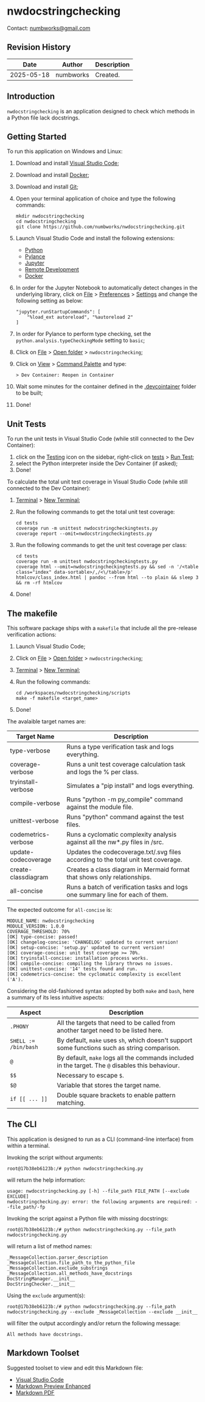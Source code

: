 # nwdocstringchecking
Contact: numbworks@gmail.com

## Revision History

| Date | Author | Description |
|---|---|---|
| 2025-05-18 | numbworks | Created. |

## Introduction

`nwdocstringchecking` is an application designed to check which methods in a Python file lack docstrings.

## Getting Started

To run this application on Windows and Linux:

1. Download and install [Visual Studio Code](https://code.visualstudio.com/Download);
2. Download and install [Docker](https://www.docker.com/products/docker-desktop/);
3. Download and install [Git](https://git-scm.com/downloads);
4. Open your terminal application of choice and type the following commands:

    ```
    mkdir nwdocstringchecking
    cd nwdocstringchecking
    git clone https://github.com/numbworks/nwdocstringchecking.git
    ```

5. Launch Visual Studio Code and install the following extensions:

    - [Python](https://marketplace.visualstudio.com/items?itemName=ms-python.python)
    - [Pylance](https://marketplace.visualstudio.com/items?itemName=ms-python.vscode-pylance)
    - [Jupyter](https://marketplace.visualstudio.com/items?itemName=ms-toolsai.jupyter)
    - [Remote Development](https://marketplace.visualstudio.com/items?itemName=ms-vscode-remote.vscode-remote-extensionpack)
    - [Docker](https://marketplace.visualstudio.com/items?itemName=ms-azuretools.vscode-docker)

6. In order for the Jupyter Notebook to automatically detect changes in the underlying library, click on <ins>File</ins> > <ins>Preferences</ins> > <ins>Settings</ins> and change the following setting as below:

    ```
    "jupyter.runStartupCommands": [
        "%load_ext autoreload", "%autoreload 2"
    ]
    ```

7. In order for Pylance to perform type checking, set the `python.analysis.typeCheckingMode` setting to `basic`;
8. Click on <ins>File</ins> > <ins>Open folder</ins> > `nwdocstringchecking`;
9. Click on <ins>View</ins> > <ins>Command Palette</ins> and type:

    ```
    > Dev Container: Reopen in Container
    ```

10. Wait some minutes for the container defined in the <ins>.devcointainer</ins> folder to be built;
11. Done!

## Unit Tests

To run the unit tests in Visual Studio Code (while still connected to the Dev Container):

1. click on the <ins>Testing</ins> icon on the sidebar, right-click on <ins>tests</ins> > <ins>Run Test</ins>;
2. select the Python interpreter inside the Dev Container (if asked);
3. Done! 

To calculate the total unit test coverage in Visual Studio Code (while still connected to the Dev Container):

1. <ins>Terminal</ins> > <ins>New Terminal</ins>;
2. Run the following commands to get the total unit test coverage:

    ```
    cd tests
    coverage run -m unittest nwdocstringcheckingtests.py
    coverage report --omit=nwdocstringcheckingtests.py
    ```

3. Run the following commands to get the unit test coverage per class:

    ```
    cd tests
    coverage run -m unittest nwdocstringcheckingtests.py
    coverage html --omit=nwdocstringcheckingtests.py && sed -n '/<table class="index" data-sortable>/,/<\/table>/p' htmlcov/class_index.html | pandoc --from html --to plain && sleep 3 && rm -rf htmlcov
    ```

4. Done!

## The makefile

This software package ships with a `makefile` that include all the pre-release verification actions:

1. Launch Visual Studio Code;
2. Click on <ins>File</ins> > <ins>Open folder</ins> > `nwdocstringchecking`;
3. <ins>Terminal</ins> > <ins>New Terminal</ins>;
4. Run the following commands:

    ```
    cd /workspaces/nwdocstringchecking/scripts
    make -f makefile <target_name>
    ```
5. Done!

The avalaible target names are:

| Target Name | Description |
|---|---|
| type-verbose | Runs a type verification task and logs everything. |
| coverage-verbose | Runs a unit test coverage calculation task and logs the % per class. |
| tryinstall-verbose | Simulates a "pip install" and logs everything. |
| compile-verbose | Runs "python -m py_compile" command against the module file. |
| unittest-verbose | Runs "python" command against the test files. |
| codemetrics-verbose | Runs a cyclomatic complexity analysis against all the nw*.py files in /src. |
| update-codecoverage | Updates the codecoverage.txt/.svg files according to the total unit test coverage. |
| create-classdiagram | Creates a class diagram in Mermaid format that shows only relationships. |
| all-concise | Runs a batch of verification tasks and logs one summary line for each of them. |

The expected outcome for `all-concise` is:

```
MODULE_NAME: nwdocstringchecking
MODULE_VERSION: 1.0.0
COVERAGE_THRESHOLD: 70%
[OK] type-concise: passed!
[OK] changelog-concise: 'CHANGELOG' updated to current version!
[OK] setup-concise: 'setup.py' updated to current version!
[OK] coverage-concise: unit test coverage >= 70%.
[OK] tryinstall-concise: installation process works.
[OK] compile-concise: compiling the library throws no issues.
[OK] unittest-concise: '14' tests found and run.
[OK] codemetrics-concise: the cyclomatic complexity is excellent ('A').
```

Considering the old-fashioned syntax adopted by both `make` and `bash`, here a summary of its less intuitive aspects:

| Aspect | Description |
|---|---|
| `.PHONY` | All the targets that need to be called from another target need to be listed here. |
| `SHELL := /bin/bash` | By default, `make` uses `sh`, which doesn't support some functions such as string comparison. |
| `@` | By default, `make` logs all the commands included in the target. The `@` disables this behaviour. |
| `$$` | Necessary to escape `$`. |
| `$@` | Variable that stores the target name. |
| `if [[ ... ]]` | Double square brackets to enable pattern matching. |

## The CLI

This application is designed to run as a CLI (command-line interface) from within a terminal.

Invoking the script without arguments:

```
root@17b38eb6123b:/# python nwdocstringchecking.py
```

will return the help information:

```
usage: nwdocstringchecking.py [-h] --file_path FILE_PATH [--exclude EXCLUDE]
nwdocstringchecking.py: error: the following arguments are required: --file_path/-fp
```

Invoking the script against a Python file with missing docstrings:

```
root@17b38eb6123b:/# python nwdocstringchecking.py --file_path nwdocstringchecking.py
```

will return a list of method names:

```
_MessageCollection.parser_description
_MessageCollection.file_path_to_the_python_file
_MessageCollection.exclude_substrings
_MessageCollection.all_methods_have_docstrings
DocStringManager.__init__
DocStringChecker.__init__
```

Using the `exclude` argument(s):

```
root@17b38eb6123b:/# python nwdocstringchecking.py --file_path nwdocstringchecking.py --exclude _MessageCollection --exclude __init__
```

will filter the output accordingly and/or return the following message:

```
All methods have docstrings.
```


## Markdown Toolset

Suggested toolset to view and edit this Markdown file:

- [Visual Studio Code](https://code.visualstudio.com/)
- [Markdown Preview Enhanced](https://marketplace.visualstudio.com/items?itemName=shd101wyy.markdown-preview-enhanced)
- [Markdown PDF](https://marketplace.visualstudio.com/items?itemName=yzane.markdown-pdf)